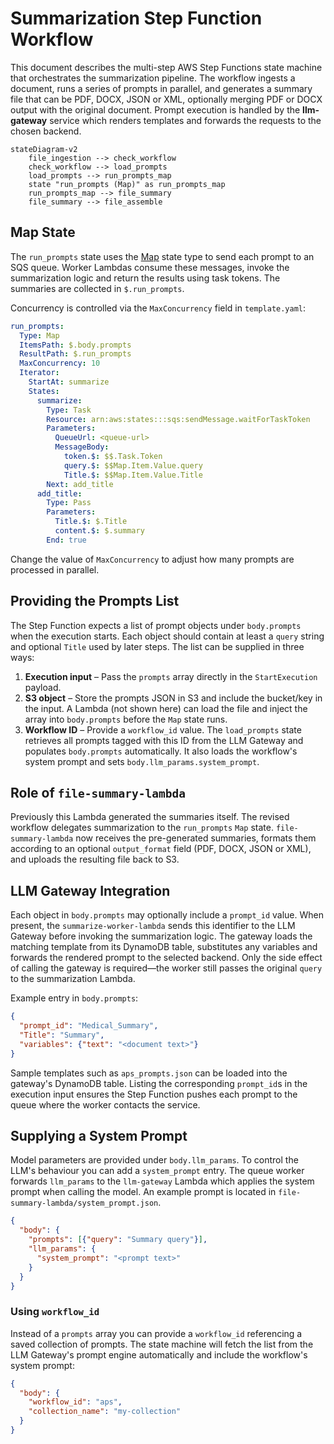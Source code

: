 # Summarization Step Function Workflow

This document describes the multi-step AWS Step Functions state machine that orchestrates the summarization pipeline. The workflow ingests a document, runs a series of prompts in parallel, and generates a summary file that can be PDF, DOCX, JSON or XML, optionally merging PDF or DOCX output with the original document.  Prompt execution is handled by the **llm-gateway** service which renders templates and forwards the requests to the chosen backend.

```mermaid
stateDiagram-v2
    file_ingestion --> check_workflow
    check_workflow --> load_prompts
    load_prompts --> run_prompts_map
    state "run_prompts (Map)" as run_prompts_map
    run_prompts_map --> file_summary
    file_summary --> file_assemble
```

## Map State

The `run_prompts` state uses the [Map](https://docs.aws.amazon.com/step-functions/latest/dg/amazon-states-language-map-state.html) state type to send each prompt to an SQS queue. Worker Lambdas consume these messages, invoke the summarization logic and return the results using task tokens. The summaries are collected in `$.run_prompts`.

Concurrency is controlled via the `MaxConcurrency` field in `template.yaml`:

```yaml
run_prompts:
  Type: Map
  ItemsPath: $.body.prompts
  ResultPath: $.run_prompts
  MaxConcurrency: 10
  Iterator:
    StartAt: summarize
    States:
      summarize:
        Type: Task
        Resource: arn:aws:states:::sqs:sendMessage.waitForTaskToken
        Parameters:
          QueueUrl: <queue-url>
          MessageBody:
            token.$: $$.Task.Token
            query.$: $$Map.Item.Value.query
            Title.$: $$Map.Item.Value.Title
        Next: add_title
      add_title:
        Type: Pass
        Parameters:
          Title.$: $.Title
          content.$: $.summary
        End: true
```

Change the value of `MaxConcurrency` to adjust how many prompts are processed in parallel.

## Providing the Prompts List

The Step Function expects a list of prompt objects under `body.prompts` when the execution starts. Each object should contain at least a `query` string and optional `Title` used by later steps. The list can be supplied in three ways:

1. **Execution input** – Pass the `prompts` array directly in the `StartExecution` payload.
2. **S3 object** – Store the prompts JSON in S3 and include the bucket/key in the input. A Lambda (not shown here) can load the file and inject the array into `body.prompts` before the `Map` state runs.
3. **Workflow ID** – Provide a `workflow_id` value. The `load_prompts` state retrieves all prompts tagged with this ID from the LLM Gateway and populates `body.prompts` automatically. It also loads the workflow's system prompt and sets `body.llm_params.system_prompt`.

## Role of `file-summary-lambda`

Previously this Lambda generated the summaries itself. The revised workflow delegates summarization to the `run_prompts` `Map` state. `file-summary-lambda` now receives the pre-generated summaries, formats them according to an optional `output_format` field (PDF, DOCX, JSON or XML), and uploads the resulting file back to S3.

## LLM Gateway Integration

Each object in `body.prompts` may optionally include a `prompt_id` value. When present, the `summarize-worker-lambda` sends this identifier to the LLM Gateway before invoking the summarization logic. The gateway loads the matching template from its DynamoDB table, substitutes any variables and forwards the rendered prompt to the selected backend. Only the side effect of calling the gateway is required&mdash;the worker still passes the original `query` to the summarization Lambda.

Example entry in `body.prompts`:

```json
{
  "prompt_id": "Medical_Summary",
  "Title": "Summary",
  "variables": {"text": "<document text>"}
}
```

Sample templates such as `aps_prompts.json` can be loaded into the gateway's DynamoDB table. Listing the corresponding `prompt_id`s in the execution input ensures the Step Function pushes each prompt to the queue where the worker contacts the service.

## Supplying a System Prompt

Model parameters are provided under `body.llm_params`. To control the LLM's behaviour you can add a `system_prompt` entry. The queue worker forwards `llm_params` to the `llm-gateway` Lambda which applies the system prompt when calling the model. An example prompt is located in `file-summary-lambda/system_prompt.json`.

```json
{
  "body": {
    "prompts": [{"query": "Summary query"}],
    "llm_params": {
      "system_prompt": "<prompt text>"
    }
  }
}
```

### Using `workflow_id`

Instead of a `prompts` array you can provide a `workflow_id` referencing a saved
collection of prompts. The state machine will fetch the list from the LLM Gateway's prompt engine automatically and include the workflow's system prompt:

```json
{
  "body": {
    "workflow_id": "aps",
    "collection_name": "my-collection"
  }
}
```
